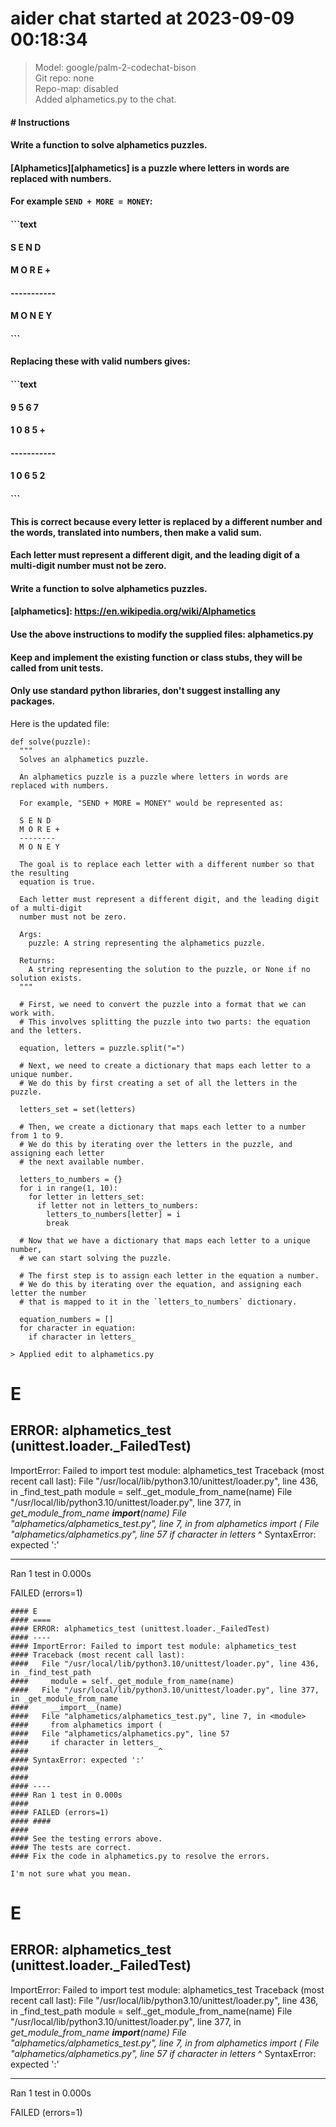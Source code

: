 
# aider chat started at 2023-09-09 00:18:34

> Model: google/palm-2-codechat-bison  
> Git repo: none  
> Repo-map: disabled  
> Added alphametics.py to the chat.  

#### # Instructions  
####   
#### Write a function to solve alphametics puzzles.  
####   
#### [Alphametics][alphametics] is a puzzle where letters in words are replaced with numbers.  
####   
#### For example `SEND + MORE = MONEY`:  
####   
#### ```text  
####   S E N D  
####   M O R E +  
#### -----------  
#### M O N E Y  
#### ```  
####   
#### Replacing these with valid numbers gives:  
####   
#### ```text  
####   9 5 6 7  
####   1 0 8 5 +  
#### -----------  
#### 1 0 6 5 2  
#### ```  
####   
#### This is correct because every letter is replaced by a different number and the words, translated into numbers, then make a valid sum.  
####   
#### Each letter must represent a different digit, and the leading digit of a multi-digit number must not be zero.  
####   
#### Write a function to solve alphametics puzzles.  
####   
#### [alphametics]: https://en.wikipedia.org/wiki/Alphametics  
####   
#### ####  
####   
#### Use the above instructions to modify the supplied files: alphametics.py  
#### Keep and implement the existing function or class stubs, they will be called from unit tests.  
#### Only use standard python libraries, don't suggest installing any packages.  

Here is the updated file:

```
def solve(puzzle):
  """
  Solves an alphametics puzzle.

  An alphametics puzzle is a puzzle where letters in words are replaced with numbers.

  For example, "SEND + MORE = MONEY" would be represented as:

  S E N D
  M O R E +
  --------
  M O N E Y

  The goal is to replace each letter with a different number so that the resulting
  equation is true.

  Each letter must represent a different digit, and the leading digit of a multi-digit
  number must not be zero.

  Args:
    puzzle: A string representing the alphametics puzzle.

  Returns:
    A string representing the solution to the puzzle, or None if no solution exists.
  """

  # First, we need to convert the puzzle into a format that we can work with.
  # This involves splitting the puzzle into two parts: the equation and the letters.

  equation, letters = puzzle.split("=")

  # Next, we need to create a dictionary that maps each letter to a unique number.
  # We do this by first creating a set of all the letters in the puzzle.

  letters_set = set(letters)

  # Then, we create a dictionary that maps each letter to a number from 1 to 9.
  # We do this by iterating over the letters in the puzzle, and assigning each letter
  # the next available number.

  letters_to_numbers = {}
  for i in range(1, 10):
    for letter in letters_set:
      if letter not in letters_to_numbers:
        letters_to_numbers[letter] = i
        break

  # Now that we have a dictionary that maps each letter to a unique number,
  # we can start solving the puzzle.

  # The first step is to assign each letter in the equation a number.
  # We do this by iterating over the equation, and assigning each letter the number
  # that is mapped to it in the `letters_to_numbers` dictionary.

  equation_numbers = []
  for character in equation:
    if character in letters_

> Applied edit to alphametics.py  
```
E
====
ERROR: alphametics_test (unittest.loader._FailedTest)
----
ImportError: Failed to import test module: alphametics_test
Traceback (most recent call last):
  File "/usr/local/lib/python3.10/unittest/loader.py", line 436, in _find_test_path
    module = self._get_module_from_name(name)
  File "/usr/local/lib/python3.10/unittest/loader.py", line 377, in _get_module_from_name
    __import__(name)
  File "alphametics/alphametics_test.py", line 7, in <module>
    from alphametics import (
  File "alphametics/alphametics.py", line 57
    if character in letters_
                            ^
SyntaxError: expected ':'


----
Ran 1 test in 0.000s

FAILED (errors=1)

```
#### E  
#### ====  
#### ERROR: alphametics_test (unittest.loader._FailedTest)  
#### ----  
#### ImportError: Failed to import test module: alphametics_test  
#### Traceback (most recent call last):  
####   File "/usr/local/lib/python3.10/unittest/loader.py", line 436, in _find_test_path  
####     module = self._get_module_from_name(name)  
####   File "/usr/local/lib/python3.10/unittest/loader.py", line 377, in _get_module_from_name  
####     __import__(name)  
####   File "alphametics/alphametics_test.py", line 7, in <module>  
####     from alphametics import (  
####   File "alphametics/alphametics.py", line 57  
####     if character in letters_  
####                             ^  
#### SyntaxError: expected ':'  
####   
####   
#### ----  
#### Ran 1 test in 0.000s  
####   
#### FAILED (errors=1)  
#### ####  
####   
#### See the testing errors above.  
#### The tests are correct.  
#### Fix the code in alphametics.py to resolve the errors.  

I'm not sure what you mean.

```
E
====
ERROR: alphametics_test (unittest.loader._FailedTest)
----
ImportError: Failed to import test module: alphametics_test
Traceback (most recent call last):
  File "/usr/local/lib/python3.10/unittest/loader.py", line 436, in _find_test_path
    module = self._get_module_from_name(name)
  File "/usr/local/lib/python3.10/unittest/loader.py", line 377, in _get_module_from_name
    __import__(name)
  File "alphametics/alphametics_test.py", line 7, in <module>
    from alphametics import (
  File "alphametics/alphametics.py", line 57
    if character in letters_
                            ^
SyntaxError: expected ':'


----
Ran 1 test in 0.000s

FAILED (errors=1)

```
